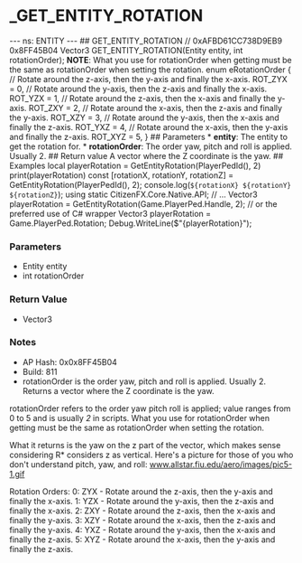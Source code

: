 # _GET_ENTITY_ROTATION

--- ns: ENTITY --- ## GET_ENTITY_ROTATION  // 0xAFBD61CC738D9EB9 0x8FF45B04 Vector3 GET_ENTITY_ROTATION(Entity entity, int rotationOrder);  **NOTE**: What you use for rotationOrder when getting must be the same as rotationOrder when setting the rotation.   enum eRotationOrder { // Rotate around the z-axis, then the y-axis and finally the x-axis. ROT_ZYX = 0, // Rotate around the y-axis, then the z-axis and finally the x-axis. ROT_YZX = 1, // Rotate around the z-axis, then the x-axis and finally the y-axis. ROT_ZXY = 2, // Rotate around the x-axis, then the z-axis and finally the y-axis. ROT_XZY = 3, // Rotate around the y-axis, then the x-axis and finally the z-axis. ROT_YXZ = 4, // Rotate around the x-axis, then the y-axis and finally the z-axis. ROT_XYZ = 5, }  ## Parameters * **entity**: The entity to get the rotation for. * **rotationOrder**: The order yaw, pitch and roll is applied. Usually 2.  ## Return value A vector where the Z coordinate is the yaw.  ## Examples  local playerRotation = GetEntityRotation(PlayerPedId(), 2) print(playerRotation)  const [rotationX, rotationY, rotationZ] = GetEntityRotation(PlayerPedId(), 2); console.log(`${rotationX} ${rotationY} ${rotationZ}`);  using static CitizenFX.Core.Native.API; // ...  Vector3 playerRotation = GetEntityRotation(Game.PlayerPed.Handle, 2);  // or the preferred use of C# wrapper Vector3 playerRotation = Game.PlayerPed.Rotation;  Debug.WriteLine($"{playerRotation}");

### Parameters
* Entity entity
* int rotationOrder

### Return Value
* Vector3

### Notes
* AP Hash: 0x0x8FF45B04
* Build: 811
* rotationOrder is the order yaw, pitch and roll is applied. Usually 2. Returns a vector where the Z coordinate is the yaw.

rotationOrder refers to the order yaw pitch roll is applied; value ranges from 0 to 5 and is usually *2* in scripts.
What you use for rotationOrder when getting must be the same as rotationOrder when setting the rotation.

What it returns is the yaw on the z part of the vector, which makes sense considering R* considers z as vertical. Here's a picture for those of you who don't understand pitch, yaw, and roll: www.allstar.fiu.edu/aero/images/pic5-1.gif

Rotation Orders:
0: ZYX - Rotate around the z-axis, then the y-axis and finally the x-axis.
1: YZX - Rotate around the y-axis, then the z-axis and finally the x-axis.
2: ZXY - Rotate around the z-axis, then the x-axis and finally the y-axis.
3: XZY - Rotate around the x-axis, then the z-axis and finally the y-axis.
4: YXZ - Rotate around the y-axis, then the x-axis and finally the z-axis.
5: XYZ - Rotate around the x-axis, then the y-axis and finally the z-axis.


